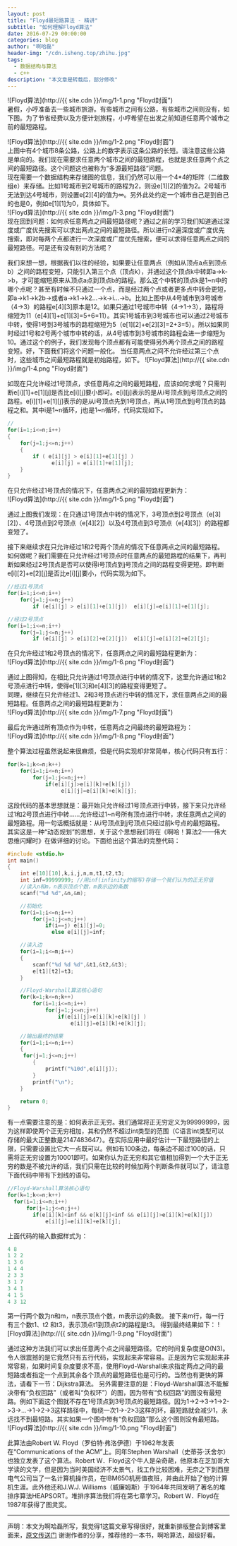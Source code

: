 ```yaml
---
layout: post
title: "Floyd最短路算法 - 精讲"
subtitle: "如何理解Floyd算法"
date: 2016-07-29 00:00:00
categories: blog
author: "啊哈磊"
header-img: "/cdn.isheng.top/zhihu.jpg"
tags:
  - 数据结构与算法
  - c++
description: "本文章是转载后，部分修改"
---
```


![Floyd算法](http://{{ site.cdn }}/img/1-1.png "Floyd封面")  
暑假，小哼准备去一些城市旅游。有些城市之间有公路，有些城市之间则没有，如下图。为了节省经费以及方便计划旅程，小哼希望在出发之前知道任意两个城市之前的最短路程。

![Floyd算法](http://{{ site.cdn }}/img/1-2.png "Floyd封面")  
上图中有4个城市8条公路，公路上的数字表示这条公路的长短。请注意这些公路是单向的。我们现在需要求任意两个城市之间的最短路程，也就是求任意两个点之间的最短路径。这个问题这也被称为“多源最短路径”问题。  
现在需要一个数据结构来存储图的信息，我们仍然可以用一个4*4的矩阵（二维数组e）来存储。比如1号城市到2号城市的路程为2，则设e[1][2]的值为2。2号城市无法到达4号城市，则设置e[2][4]的值为∞。另外此处约定一个城市自己是到自己的也是0，例如e[1][1]为0，具体如下。  
![Floyd算法](http://{{ site.cdn }}/img/1-3.png "Floyd封面")  
现在回到问题：如何求任意两点之间最短路径呢？通过之前的学习我们知道通过深度或广度优先搜索可以求出两点之间的最短路径。所以进行n2遍深度或广度优先搜索，即对每两个点都进行一次深度或广度优先搜索，便可以求得任意两点之间的最短路径。可是还有没有别的方法呢？

我们来想一想，根据我们以往的经验，如果要让任意两点（例如从顶点a点到顶点b）之间的路程变短，只能引入第三个点（顶点k），并通过这个顶点k中转即a->k->b，才可能缩短原来从顶点a点到顶点b的路程。那么这个中转的顶点k是1~n中的哪个点呢？甚至有时候不只通过一个点，而是经过两个点或者更多点中转会更短，即a->k1->k2b->或者a->k1->k2…->k->i…->b。比如上图中从4号城市到3号城市（4->3）的路程e[4][3]原本是12。如果只通过1号城市中转（4->1->3），路程将缩短为11（e[4][1]+e[1][3]=5+6=11）。其实1号城市到3号城市也可以通过2号城市中转，使得1号到3号城市的路程缩短为5（e[1][2]+e[2][3]=2+3=5）。所以如果同时经过1号和2号两个城市中转的话，从4号城市到3号城市的路程会进一步缩短为10。通过这个的例子，我们发现每个顶点都有可能使得另外两个顶点之间的路程变短。好，下面我们将这个问题一般化。
当任意两点之间不允许经过第三个点时，这些城市之间最短路程就是初始路程，如下。
![Floyd算法](http://{{ site.cdn }}/img/1-4.png "Floyd封面")  

如现在只允许经过1号顶点，求任意两点之间的最短路程，应该如何求呢？只需判断e[i][1]+e[1][j]是否比e[i][j]要小即可。e[i][j]表示的是从i号顶点到j号顶点之间的路程。e[i][1]+e[1][j]表示的是从i号顶点先到1号顶点，再从1号顶点到j号顶点的路程之和。其中i是1~n循环，j也是1~n循环，代码实现如下。  

```c++
//
for(i=1;i<=n;i++)
{
    for(j=1;j<=n;j++)
    {
        if ( e[i][j] > e[i][1]+e[1][j] )
              e[i][j] = e[i][1]+e[1][j];
    }
}
```

在只允许经过1号顶点的情况下，任意两点之间的最短路程更新为：  
![Floyd算法](http://{{ site.cdn }}/img/1-5.png "Floyd封面")  

通过上图我们发现：在只通过1号顶点中转的情况下，3号顶点到2号顶点（e[3][2]）、4号顶点到2号顶点（e[4][2]）以及4号顶点到3号顶点（e[4][3]）的路程都变短了。

接下来继续求在只允许经过1和2号两个顶点的情况下任意两点之间的最短路程。如何做呢？我们需要在只允许经过1号顶点时任意两点的最短路程的结果下，再判断如果经过2号顶点是否可以使得i号顶点到j号顶点之间的路程变得更短。即判断e[i][2]+e[2][j]是否比e[i][j]要小，代码实现为如下。

```c++
//经过1号顶点
for(i=1;i<=n;i++)
    for(j=1;j<=n;j++)
        if (e[i][j] > e[i][1]+e[1][j])  e[i][j]=e[i][1]+e[1][j];

//经过2号顶点
for(i=1;i<=n;i++)
    for(j=1;j<=n;j++)
        if (e[i][j] > e[i][2]+e[2][j])  e[i][j]=e[i][2]+e[2][j];
```
在只允许经过1和2号顶点的情况下，任意两点之间的最短路程更新为：  
![Floyd算法](http://{{ site.cdn }}/img/1-6.png "Floyd封面")  

通过上图得知，在相比只允许通过1号顶点进行中转的情况下，这里允许通过1和2号顶点进行中转，使得e[1][3]和e[4][3]的路程变得更短了。  
同理，继续在只允许经过1、2和3号顶点进行中转的情况下，求任意两点之间的最短路程。任意两点之间的最短路程更新为：  
![Floyd算法](http://{{ site.cdn }}/img/1-7.png "Floyd封面")  

最后允许通过所有顶点作为中转，任意两点之间最终的最短路程为：  
![Floyd算法](http://{{ site.cdn }}/img/1-8.png "Floyd封面")  

整个算法过程虽然说起来很麻烦，但是代码实现却非常简单，核心代码只有五行：

```c++
for(k=1;k<=n;k++)
    for(i=1;i<=n;i++)
        for(j=1;j<=n;j++)
            if(e[i][j]>e[i][k]+e[k][j])
                 e[i][j]=e[i][k]+e[k][j];
```

这段代码的基本思想就是：最开始只允许经过1号顶点进行中转，接下来只允许经过1和2号顶点进行中转……允许经过1~n号所有顶点进行中转，求任意两点之间的最短路程。用一句话概括就是：从i号顶点到j号顶点只经过前k号点的最短路程。其实这是一种“动态规划”的思想，关于这个思想我们将在《啊哈！算法2——伟大思维闪耀时》在做详细的讨论。下面给出这个算法的完整代码：

```c++
#include <stdio.h>
int main()
{
    int e[10][10],k,i,j,n,m,t1,t2,t3;
    int inf=99999999; //用inf(infinity的缩写)存储一个我们认为的正无穷值
    //读入n和m，n表示顶点个数，m表示边的条数
    scanf("%d %d",&n,&m);

    //初始化
    for(i=1;i<=n;i++)
        for(j=1;j<=n;j++)
            if(i==j) e[i][j]=0;  
              else e[i][j]=inf;

    //读入边
    for(i=1;i<=m;i++)
    {
        scanf("%d %d %d",&t1,&t2,&t3);
        e[t1][t2]=t3;
    }

    //Floyd-Warshall算法核心语句
    for(k=1;k<=n;k++)
        for(i=1;i<=n;i++)
            for(j=1;j<=n;j++)
                if(e[i][j]>e[i][k]+e[k][j] )
                    e[i][j]=e[i][k]+e[k][j];

    //输出最终的结果
    for(i=1;i<=n;i++)
    {
     for(j=1;j<=n;j++)
        {
            printf("%10d",e[i][j]);
        }
        printf("\n");
    }

    return 0;
}
```

有一点需要注意的是：如何表示正无穷。我们通常将正无穷定义为99999999，因为这样即使两个正无穷相加，其和仍然不超过int类型的范围（C语言int类型可以存储的最大正整数是2147483647）。在实际应用中最好估计一下最短路径的上限，只需要设置比它大一点既可以。例如有100条边，每条边不超过100的话，只需将正无穷设置为10001即可。如果你认为正无穷和其它值相加得到一个大于正无穷的数是不被允许的话，我们只需在比较的时候加两个判断条件就可以了，请注意下面代码中带有下划线的语句。

```c++
//Floyd-Warshall算法核心语句
for(k=1;k<=n;k++)
  for(i=1;i<=n;i++)
      for(j=1;j<=n;j++)
        if(e[i][k]<inf && e[k][j]<inf && e[i][j]>e[i][k]+e[k][j])
            e[i][j]=e[i][k]+e[k][j];
```
上面代码的输入数据样式为：

```c++
4 8  
1 2 2  
1 3 6  
1 4 4  
2 3 3  
3 1 7  
3 4 1  
4 1 5  
4 3 12  
```


第一行两个数为n和m，n表示顶点个数，m表示边的条数。
接下来m行，每一行有三个数t1、t2 和t3，表示顶点t1到顶点t2的路程是t3。
得到最终结果如下：
![Floyd算法](http://{{ site.cdn }}/img/1-9.png "Floyd封面")  

通过这种方法我们可以求出任意两个点之间最短路径。它的时间复杂度是O(N3)。令人很震撼的是它竟然只有五行代码，实现起来非常容易。正是因为它实现起来非常容易，如果时间复杂度要求不高，使用Floyd-Warshall来求指定两点之间的最短路或者指定一个点到其余各个顶点的最短路径也是可行的。当然也有更快的算法，请看下一节：Dijkstra算法。
另外需要注意的是：Floyd-Warshall算法不能解决带有“负权回路”（或者叫“负权环”）的图，因为带有“负权回路”的图没有最短路。例如下面这个图就不存在1号顶点到3号顶点的最短路径。因为1->2->3->1->2->3->…->1->2->3这样路径中，每绕一次1->-2>3这样的环，最短路就会减少1，永远找不到最短路。其实如果一个图中带有“负权回路”那么这个图则没有最短路。  
![Floyd算法](http://{{ site.cdn }}/img/1-10.png "Floyd封面")  

此算法由Robert W. Floyd（罗伯特·弗洛伊德）于1962年发表在“Communications of the ACM”上。同年Stephen Warshall（史蒂芬·沃舍尔）也独立发表了这个算法。Robert W．Floyd这个牛人是朵奇葩，他原本在芝加哥大学读的文学，但是因为当时美国经济不太景气，找工作比较困难，无奈之下到西屋电气公司当了一名计算机操作员，在IBM650机房值夜班，并由此开始了他的计算机生涯。此外他还和J.W.J. Williams（威廉姆斯）于1964年共同发明了著名的堆排序算法HEAPSORT。堆排序算法我们将在第七章学习。Robert W．Floyd在1987年获得了图灵奖。

---
声明：本文为啊哈磊所写，我觉得1这篇文章写得很好，就重新排版整合到博客里面来，[原文传送门](http://www.cnblogs.com/ahalei/p/3622328.html "作者：啊哈磊")  谢谢作者的分享，推荐他的一本书，啊哈算法，超级好看。

